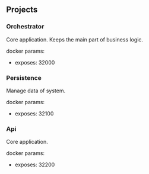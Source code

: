 ## Projects

### Orchestrator
Core application. Keeps the main part of business logic.

docker params:
 - exposes: 32000

### Persistence
Manage data of system.

docker params:
- exposes: 32100

### Api
Core application.

docker params:
- exposes: 32200

